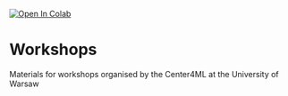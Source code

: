[![Open In Colab](https://colab.research.google.com/assets/colab-badge.svg)](https://colab.research.google.com/github/center4ml/Workshops/blob/2023_1/)


# Workshops
Materials for workshops organised by the Center4ML at the University of Warsaw

